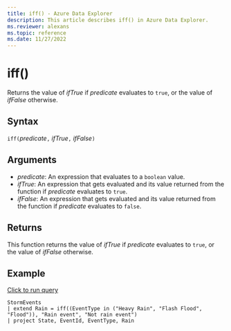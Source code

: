 ```yaml
---
title: iff() - Azure Data Explorer
description: This article describes iff() in Azure Data Explorer.
ms.reviewer: alexans
ms.topic: reference
ms.date: 11/27/2022
---
```

# iff()

Returns the value of *ifTrue* if *predicate* evaluates to `true`,
or the value of *ifFalse* otherwise.

## Syntax

`iff(`*predicate*`,` *ifTrue*`,` *ifFalse*`)`

## Arguments

* *predicate*: An expression that evaluates to a `boolean` value.
* *ifTrue*: An expression that gets evaluated and its value returned from the function if *predicate* evaluates to `true`.
* *ifFalse*: An expression that gets evaluated and its value returned from the function if *predicate* evaluates to `false`.

## Returns

This function returns the value of *ifTrue* if *predicate* evaluates to `true`,
or the value of *ifFalse* otherwise.

## Example

<a href="https://dataexplorer.azure.com/clusters/help/databases/Samples?query=H4sIAAAAAAAAAwsuyS/KdS1LzSsp5qpRSK0oSc1LUQhKzMxTsFXITEvT0ADLhVQWpCoAxTSUPFITyyrBCpR0FJTcchKLMxTccvLzUyBcEENTE8gEG5EK0guS8MsvUShCiGgCrSooys9KTS5RCC5JLEnVUQBb45kCZYDs0wHbAgAA0TJCoAAAAA==" target="_blank">Click to run query</a>

```kusto
StormEvents
| extend Rain = iff((EventType in ("Heavy Rain", "Flash Flood", "Flood")), "Rain event", "Not rain event")
| project State, EventId, EventType, Rain
```
